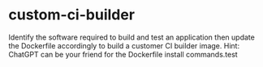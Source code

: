 # custom-ci-builder
Identify the software required to build and test an application then update the Dockerfile accordingly to build a customer CI builder image. Hint: ChatGPT can be your friend for the Dockerfile install commands.test
